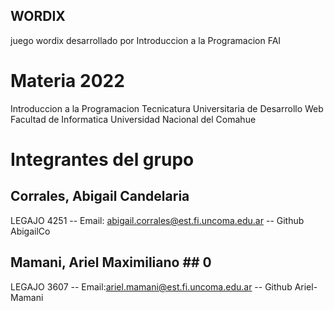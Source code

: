 ## WORDIX ##
juego wordix desarrollado por Introduccion a la Programacion FAI

# Materia 2022
 Introduccion a la Programacion
 Tecnicatura Universitaria de Desarrollo Web
 Facultad de Informatica
 Universidad Nacional del Comahue

 # Integrantes del grupo
 
 ## Corrales, Abigail Candelaria ##
 LEGAJO 4251 -- Email: abigail.corrales@est.fi.uncoma.edu.ar -- Github AbigailCo

 ## Mamani, Ariel Maximiliano ## 0
 LEGAJO 3607 -- Email:ariel.mamani@est.fi.uncoma.edu.ar -- Github Ariel-Mamani

